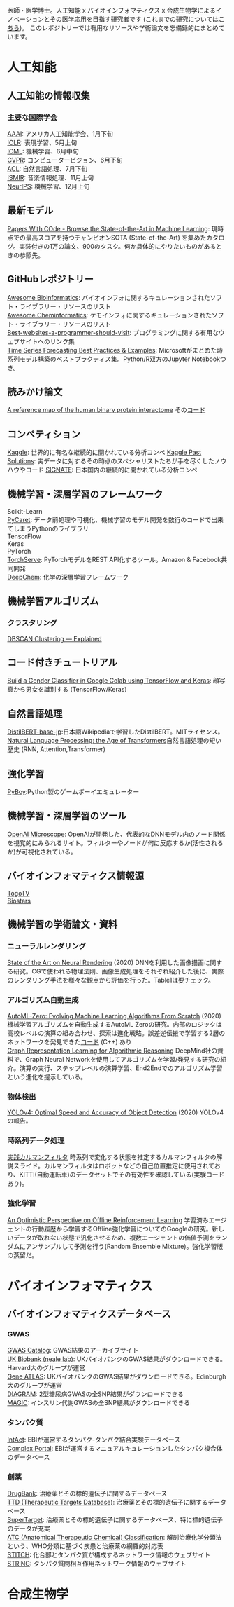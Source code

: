 医師・医学博士。人工知能 x バイオインフォマティクス x 合成生物学によるイノベーションとその医学応用を目指す研究者です (これまでの研究については<a href='https://researchmap.jp/h_shimizu'>こちら</a>)。
このレポジトリーでは有用なリソースや学術論文を忘備録的にまとめています。
<h1>人工知能</h1>
<h2>人工知能の情報収集</h2>
<h3>主要な国際学会</h3>
<a href='https://www.aaai.org/'>AAAI</a>: アメリカ人工知能学会、1月下旬<br>
<a href='https://iclr.cc/'>ICLR</a>: 表現学習、5月上旬<br>
<a href='https://icml.cc/'>ICML</a>: 機械学習、6月中旬<br>
<a href='http://cvpr2020.thecvf.com/'>CVPR</a>: コンピュータービジョン、6月下旬<br>
<a href='https://www.aclweb.org/portal/'>ACL</a>: 自然言語処理、7月下旬<br>
<a href='https://ismir.net/'>ISMIR</a>: 音楽情報処理、11月上旬<br>
<a href='https://nips.cc/'>NeurIPS</a>: 機械学習、12月上旬

<h2>最新モデル</h2>
<a href='https://paperswithcode.com/sota'>Papers With COde - Browse the State-of-the-Art in Machine Learning</a>: 現時点での最高スコアを持つチャンピオンSOTA (State-of-the-Art) を集めたカタログ。実装付きの1万の論文、900のタスク。何か具体的にやりたいものがあるときの参照先。

<h2>GitHubレポジトリー</h2>
<a href='https://github.com/danielecook/Awesome-Bioinformatics'>Awesome Bioinformatics</a>: バイオインフォに関するキュレーションされたソフト・ライブラリー・リソースのリスト<br>
<a href='https://github.com/hsiaoyi0504/awesome-cheminformatics'>Awesome Cheminformatics</a>: ケモインフォに関するキュレーションされたソフト・ライブラリー・リソースのリスト<br>
<a href='https://github.com/sdmg15/Best-websites-a-programmer-should-visit'>Best-websites-a-programmer-should-visit</a>: プログラミングに関する有用なウェブサイトへのリンク集<br>
<a href='https://github.com/microsoft/forecasting'>Time Series Forecasting Best Practices & Examples</a>: Microsoftがまとめた時系列モデル構築のベストプラクティス集。Python/R双方のJupyter Notebookつき。

<h2>読みかけ論文</h2>
<a href='https://www.nature.com/articles/s41586-020-2188-x'>A reference map of the human binary protein interactome</a>
その<a href='https://github.com/CCSB-DFCI/HuRI_paper'>コード</a>

<h2>コンペティション</h2>
<a href='https://www.kaggle.com/'>Kaggle</a>: 世界的に有名な継続的に開かれている分析コンペ
<a href='https://ndres.me/kaggle-past-solutions/'>Kaggle Past Solutions</a>: 実データに対するその時点のスペシャリストたちが手を尽くしたノウハウやコード
<a href='https://signate.jp/'>SIGNATE</a>: 日本国内の継続的に開かれている分析コンペ


<h2>機械学習・深層学習のフレームワーク</h2>
Scikit-Learn<br>
<a href='https://pycaret.org/'>PyCaret</a>: データ前処理や可視化、機械学習のモデル開発を数行のコードで出来てしまうPythonのライブラリ<br>
TensorFlow<br>
Keras<br>
PyTorch<br>
<a href='https://github.com/pytorch/serve'>TorchServe</a>: PyTorchモデルをREST API化するツール。Amazon & Facebook共同開発<br>
<a href='https://github.com/deepchem/deepchem'>DeepChem</a>: 化学の深層学習フレームワーク<br>

<h2>機械学習アルゴリズム</h2>
<h3>クラスタリング</h3>
<a href='https://towardsdatascience.com/dbscan-clustering-explained-97556a2ad556'>DBSCAN Clustering — Explained</a>

<h2>コード付きチュートリアル</h2>
<a href='https://towardsdatascience.com/build-a-gender-classifier-in-google-colab-using-tensorflow-keras-and-tensorboard-2cd6f952d8aa'>Build a Gender Classifier in Google Colab using TensorFlow and Keras</a>: 顔写真から男女を識別する (TensorFlow/Keras)


<h2>自然言語処理</h2>
<a href='https://github.com/BandaiNamcoResearchInc/DistilBERT-base-jp'>DistilBERT-base-jp</a>:日本語Wikipediaで学習したDistilBERT。MITライセンス。<br>
<a href='https://towardsdatascience.com/natural-language-processing-the-age-of-transformers-a36c0265937d'>Natural Language Processing: the Age of Transformers</a>自然言語処理の短い歴史 (RNN, Attention,Transformer)

<h2>強化学習</h2>
<a href='https://github.com/Baekalfen/PyBoy'>PyBoy</a>:Python製のゲームボーイエミュレーター

<h2>機械学習・深層学習のツール</h2>
<a href='https://openai.com/blog/microscope/'>OpenAI Microscope</a>: OpenAIが開発した、代表的なDNNモデル内のノード関係を視覚的にみられるサイト。フィルターやノードが何に反応するか(活性されるか)が可視化されている。

<h2>バイオインフォマティクス情報源</h2>
<a href='http://togotv.dbcls.jp/'>TogoTV</a><br>
<a href='https://www.biostars.org/'>Biostars</a><br>


<h2>機械学習の学術論文・資料</h2>
<h3>ニューラルレンダリング</h3>
<a href='https://arxiv.org/abs/2004.03805?utm_campaign=piqcy&utm_medium=email&utm_source=Revue%20newsletter'>State of the Art on Neural Rendering</a> (2020) DNNを利用した画像描画に関する研究。CGで使われる物理法則、画像生成処理をそれぞれ紹介した後に、実際のレンダリング手法を様々な観点から評価を行った。Table1は要チェック。
<h3>アルゴリズム自動生成</h3>
<a href='https://arxiv.org/abs/2004.03805'>AutoML-Zero: Evolving Machine Learning Algorithms From Scratch</a> (2020) 機械学習アルゴリズムを自動生成するAutoML Zeroの研究。内部のロジックは高校レベルの演算の組み合わせ、探索は進化戦略。誤差逆伝搬で学習する2層のネットワークを発見できた<a href='https://github.com/google-research/google-research/tree/master/automl_zero'>コード</a> (C++) あり<br>
<a href='https://petar-v.com/talks/Algo-WWW.pdf'>Graph Representation Learning for Algorithmic Reasoning</a> DeepMind社の資料で、Graph Neural Networkを使用してアルゴリズムを学習/発見する研究の紹介。演算の実行、ステップレベルの演算学習、End2Endでのアルゴリズム学習という進化を提示している。

<h3>物体検出</h3>
<a href='https://arxiv.org/abs/2004.10934'>YOLOv4: Optimal Speed and Accuracy of Object Detection</a> (2020) YOLOv4の報告。

<h3>時系列データ処理</h3>
<a href='https://speakerdeck.com/motokimura/shi-jian-karumanhuiruta'>実践カルマンフィルタ</a> 時系列で変化する状態を推定するカルマンフィルタの解説スライド。カルマンフィルタはロボットなどの自己位置推定に使用されており、KITTI(自動運転車)のデータセットでその有効性を確認している(実験コードあり)。

<h3>強化学習</h3>
<a href='https://speakerdeck.com/motokimura/shi-jian-karumanhuiruta'>An Optimistic Perspective on Offline Reinforcement Learning</a> 学習済みエージェントの行動履歴から学習するOffline強化学習についてのGoogleの研究。新しいデータが取れない状態で汎化させるため、複数エージェントの価値予測をランダムにアンサンブルして予測を行う(Random Ensemble Mixture)。強化学習版の蒸留だ。
<h1>バイオインフォマティクス</h1>
<h2>バイオインフォマティクスデータベース</h2>
<h3>GWAS</h3>
<a href='https://www.ebi.ac.uk/gwas/'>GWAS Catalog</a>: GWAS結果のアーカイブサイト<br>
<a href='http://www.nealelab.is/uk-biobank'>UK Biobank (neale lab)</a>: UKバイオバンクのGWAS結果がダウンロードできる。Harvard大のグループが運営<br>
<a href='http://geneatlas.roslin.ed.ac.uk/'>Gene ATLAS</a>: UKバイオバンクのGWAS結果がダウンロードできる。Edinburgh大のグループが運営<br>
<a href='http://diagram-consortium.org/downloads.html'>DIAGRAM</a>: 2型糖尿病GWASの全SNP結果がダウンロードできる<br>
<a href='https://www.magicinvestigators.org/'>MAGIC</a>: インスリン代謝GWASの全SNP結果がダウンロードできる<br>
<h3>タンパク質</h3>
<a href='https://www.ebi.ac.uk/intact/'>IntAct</a>: EBIが運営するタンパク-タンパク結合実験データベース<br>
<a href='https://www.ebi.ac.uk/complexportal/home'>Complex Portal</a>: EBIが運営するマニュアルキュレーションしたタンパク複合体のデータベース
<h3>創薬</h3>
<a href='https://www.drugbank.ca/'>DrugBank</a>: 治療薬とその標的遺伝子に関するデータベース<br>
<a href='http://db.idrblab.net/ttd/'>TTD (Therapeutic Targets Database)</a>: 治療薬とその標的遺伝子に関するデータベース<br>
<a href='http://insilico.charite.de/supertarget/'>SuperTarget</a>: 治療薬とその標的遺伝子に関するデータベース、特に標的遺伝子のデータが充実<br>
<a href='https://www.genome.jp/kegg-bin/get_htext?br08303'>ATC (Anatomical Therapeutic Chemical) Classification</a>: 解剖治療化学分類法という、WHO分類に基づく疾患と治療薬の網羅的対応表<br>
<a href='http://stitch.embl.de/'>STITCH</a>: 化合部とタンパク質が構成するネットワーク情報のウェブサイト<br>
<a href='https://string-db.org/'>STRING</a>: タンパク質間相互作用ネットワーク情報のウェブサイト<br>

<h1>合成生物学</h1>
